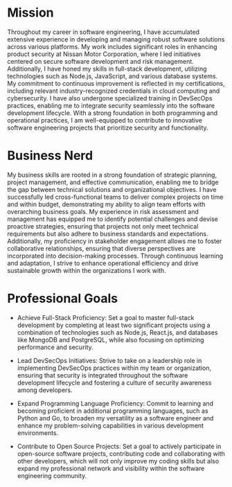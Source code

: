 # Mission

Throughout my career in software engineering, I have accumulated extensive experience in developing and managing robust software solutions across various platforms. My work includes significant roles in enhancing product security at Nissan Motor Corporation, where I led initiatives centered on secure software development and risk management. Additionally, I have honed my skills in full-stack development, utilizing technologies such as Node.js, JavaScript, and various database systems. My commitment to continuous improvement is reflected in my certifications, including relevant industry-recognized credentials in cloud computing and cybersecurity. I have also undergone specialized training in DevSecOps practices, enabling me to integrate security seamlessly into the software development lifecycle. With a strong foundation in both programming and operational practices, I am well-equipped to contribute to innovative software engineering projects that prioritize security and functionality.

# Business Nerd

My business skills are rooted in a strong foundation of strategic planning, project management, and effective communication, enabling me to bridge the gap between technical solutions and organizational objectives. I have successfully led cross-functional teams to deliver complex projects on time and within budget, demonstrating my ability to align team efforts with overarching business goals. My experience in risk assessment and management has equipped me to identify potential challenges and devise proactive strategies, ensuring that projects not only meet technical requirements but also adhere to business standards and expectations. Additionally, my proficiency in stakeholder engagement allows me to foster collaborative relationships, ensuring that diverse perspectives are incorporated into decision-making processes. Through continuous learning and adaptation, I strive to enhance operational efficiency and drive sustainable growth within the organizations I work with.

# Professional Goals

- Achieve Full-Stack Proficiency: Set a goal to master full-stack development by completing at least two significant projects using a combination of technologies such as Node.js, React.js, and databases like MongoDB and PostgreSQL, while also focusing on optimizing performance and security.


- Lead DevSecOps Initiatives: Strive to take on a leadership role in implementing DevSecOps practices within my team or organization, ensuring that security is integrated throughout the software development lifecycle and fostering a culture of security awareness among developers.


- Expand Programming Language Proficiency: Commit to learning and becoming proficient in additional programming languages, such as Python and Go, to broaden my versatility as a software engineer and enhance my problem-solving capabilities in various development environments.


- Contribute to Open Source Projects: Set a goal to actively participate in open-source software projects, contributing code and collaborating with other developers, which will not only improve my coding skills but also expand my professional network and visibility within the software engineering community.
